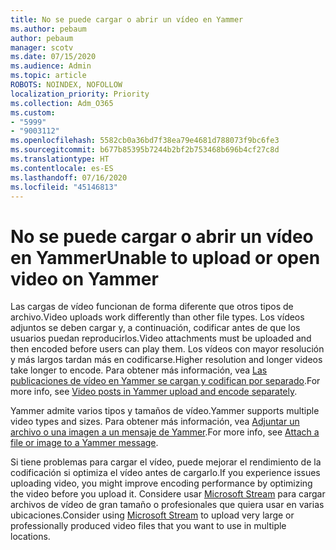 ```yaml
---
title: No se puede cargar o abrir un vídeo en Yammer
ms.author: pebaum
author: pebaum
manager: scotv
ms.date: 07/15/2020
ms.audience: Admin
ms.topic: article
ROBOTS: NOINDEX, NOFOLLOW
localization_priority: Priority
ms.collection: Adm_O365
ms.custom:
- "5999"
- "9003112"
ms.openlocfilehash: 5582cb0a36bd7f38ea79e4681d788073f9bc6fe3
ms.sourcegitcommit: b677b85395b7244b2bf2b753468b696b4cf27c8d
ms.translationtype: HT
ms.contentlocale: es-ES
ms.lasthandoff: 07/16/2020
ms.locfileid: "45146813"
---
```

# <a name="unable-to-upload-or-open-video-on-yammer"></a><span data-ttu-id="f8a9e-102">No se puede cargar o abrir un vídeo en Yammer</span><span class="sxs-lookup"><span data-stu-id="f8a9e-102">Unable to upload or open video on Yammer</span></span>

<span data-ttu-id="f8a9e-103">Las cargas de vídeo funcionan de forma diferente que otros tipos de archivo.</span><span class="sxs-lookup"><span data-stu-id="f8a9e-103">Video uploads work differently than other file types.</span></span> <span data-ttu-id="f8a9e-104">Los vídeos adjuntos se deben cargar y, a continuación, codificar antes de que los usuarios puedan reproducirlos.</span><span class="sxs-lookup"><span data-stu-id="f8a9e-104">Video attachments must be uploaded and then encoded before users can play them.</span></span> <span data-ttu-id="f8a9e-105">Los vídeos con mayor resolución y más largos tardan más en codificarse.</span><span class="sxs-lookup"><span data-stu-id="f8a9e-105">Higher resolution and longer videos take longer to encode.</span></span> <span data-ttu-id="f8a9e-106">Para obtener más información, vea [Las publicaciones de vídeo en Yammer se cargan y codifican por separado](https://support.microsoft.com/office/video-posts-in-yammer-upload-and-encode-separately-5b3a348e-3a0a-4c4b-95b1-eabdf245ba25).</span><span class="sxs-lookup"><span data-stu-id="f8a9e-106">For more info, see [Video posts in Yammer upload and encode separately](https://support.microsoft.com/office/video-posts-in-yammer-upload-and-encode-separately-5b3a348e-3a0a-4c4b-95b1-eabdf245ba25).</span></span>   

<span data-ttu-id="f8a9e-107">Yammer admite varios tipos y tamaños de vídeo.</span><span class="sxs-lookup"><span data-stu-id="f8a9e-107">Yammer supports multiple video types and sizes.</span></span> <span data-ttu-id="f8a9e-108">Para obtener más información, vea [Adjuntar un archivo o una imagen a un mensaje de Yammer](https://support.microsoft.com/office/attach-a-file-or-image-to-a-yammer-message-f576d4d1-ad66-4ce4-9c43-46cf75978dbf).</span><span class="sxs-lookup"><span data-stu-id="f8a9e-108">For more info, see [Attach a file or image to a Yammer message](https://support.microsoft.com/office/attach-a-file-or-image-to-a-yammer-message-f576d4d1-ad66-4ce4-9c43-46cf75978dbf).</span></span>   

<span data-ttu-id="f8a9e-109">Si tiene problemas para cargar el vídeo, puede mejorar el rendimiento de la codificación si optimiza el vídeo antes de cargarlo.</span><span class="sxs-lookup"><span data-stu-id="f8a9e-109">If you experience issues uploading video, you might improve encoding performance by optimizing the video before you upload it.</span></span> <span data-ttu-id="f8a9e-110">Considere usar [Microsoft Stream](https://docs.microsoft.com/stream/overview) para cargar archivos de vídeo de gran tamaño o profesionales que quiera usar en varias ubicaciones.</span><span class="sxs-lookup"><span data-stu-id="f8a9e-110">Consider using [Microsoft Stream](https://docs.microsoft.com/stream/overview) to upload very large or professionally produced video files that you want to use in multiple locations.</span></span>